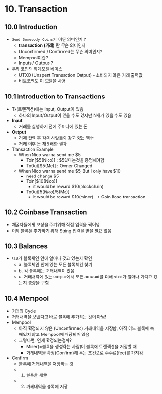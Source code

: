 # 10. Transaction
## 10.0 Introduction
- `Send Somebody Coins`가 어떤 의미인지 ?
  - **transaction (거래)** 란 무슨 의미인지
  - Unconfirmed / Confirmed는 무슨 의미인지?
  - Mempool이란?
  - Inputs / Outpus ?
- 우리 코인의 회계모델 베이스
  - UTXO (Unspent Transaction Output) - 소비되지 않은 거래 출력값
  - 비트코인도 이 모델을 사용

## 10.1 Introduction to Transactions
- Tx(트랜잭션)에는 Input, Output이 있음
  - 하나의 Input/Output이 있을 수도 있지만 N개가 있을 수도 있음
- **Input**
  - 거래를 실행하기 전에 주머니에 있는 돈
- **Output**
  - 거래 완료 후 각의 사람들이 갖고 있는 액수
  - 거래 이후 돈 재분배한 결과
- Transaction Example
  - When Nico wanna send me $5
    - TxIn[$5(Nico)] : $5있다는것을 증명해야함 
    - TxOut[$5(Me)] : Owner Changed
  - When Nico wanna send me $5, But I only have $10
    - need change $5
    - TxIn[$10(Nico)]
      - it would be reward $10(blockchain)  
    - TxOut[$5(Nico)/$5(Me)]
      - it would be reward $10(miner) --> Coin Base transaction

## 10.2 Coinbase Transaction
- 채굴자들에게 보상을 주기위해 직접 입력을 찍어냄
- 이제 블록을 추가하기 위해 String 입력을 받을 필요 없음

## 10.3 Balances
- `니코`가 블록체인 안에 얼마나 갖고 있는지 확인
  - a. 블록체인 안에 있는 모든 블록체인 찾기
  - b. 각 블록에는 거래내역이 있음
  - c. 거래내역에 있는 `Output`에서 모든 amount를 더해 `Nico`가 얼마나 가지고 있는지 총량을 구함

## 10.4 Mempool
- 거래의 Cycle
 - 거래내역을 보낸다고 바로 블록에 추가되는 것이 아님!
- Mempool
  - 아직 확정되지 않은 (Unconfirmed) 거래내역을 저장함, 아직 어느 블록에 속해있지 않고 Mempool에 저장되어 있음
  - 그렇다면, 언제 확정되는걸까?
    - Miner(=블록을 생성하는 사람)이 블록에 트랜잭션을 저장할 때
    - 거래내역을 확정(Confirm)해 주는 조건으로 수수료(fee)를 가져감
- Confirm
  - 블록에 거래내역을 저장하는 것
  - 1. 블록을 채굴
  - 2. 거래내역을 블록에 저장